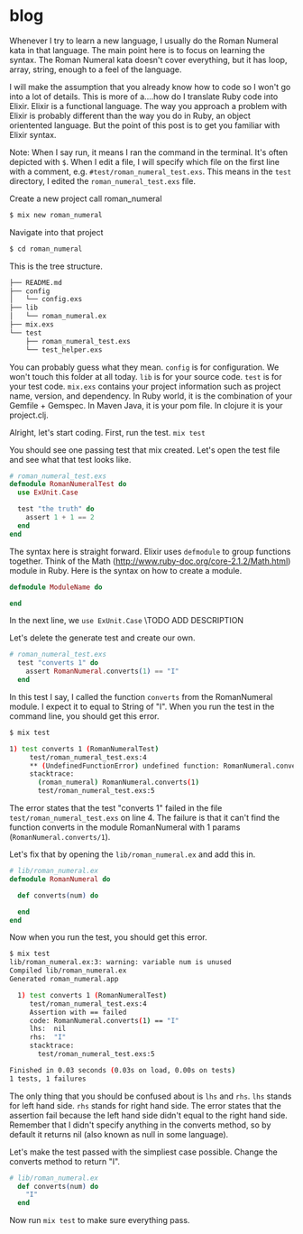 blog
====
Whenever I try to learn a new language, I usually do the Roman Numeral kata in that language. The main point here is to focus on learning the syntax. The Roman Numeral kata doesn't cover everything, but it has loop, array, string, enough to a feel of the language. 

I will make the assumption that you already know how to code so I won't go into a lot of details. This is more of a....how do I translate Ruby code into Elixir. Elixir is a functional language. The way you approach a problem with Elixir is probably different than the way you do in Ruby, an object orientented language. But the point of this post is to get you familiar with Elixir syntax. 

Note:
When I say run, it means I ran the command in the terminal. It's often depicted with `$`.
When I edit a file, I will specify which file on the first line with a comment, e.g. `#test/roman_numeral_test.exs`. This means in the `test` directory, I edited the `roman_numeral_test.exs` file.

Create a new project call roman_numeral
```bash
$ mix new roman_numeral
```

Navigate into that project
```bash
$ cd roman_numeral
```

This is the tree structure. 
```bash
├── README.md
├── config
│   └── config.exs
├── lib
│   └── roman_numeral.ex
├── mix.exs
└── test
    ├── roman_numeral_test.exs
    └── test_helper.exs
```
You can probably guess what they mean. 
`config` is for configuration. We won't touch this folder at all today.
`lib` is for your source code.
`test` is for your test code.
`mix.exs` contains your project information such as project name, version, and dependency. In Ruby world, it is the combination of your Gemfile + Gemspec. In Maven Java, it is your pom file. In clojure it is your project.clj.

Alright, let's start coding.
First, run the test.
`mix test`

You should see one passing test that mix created. Let's open the test file and see what that test looks like. 
```elixir
# roman_numeral_test.exs
defmodule RomanNumeralTest do
  use ExUnit.Case

  test "the truth" do
    assert 1 + 1 == 2
  end
end
```
The syntax here is straight forward. Elixir uses `defmodule` to group functions together. Think of the Math (http://www.ruby-doc.org/core-2.1.2/Math.html) module in Ruby. Here is the syntax on how to create a module.
```elixir
defmodule ModuleName do

end
```
In the next line, we `use ExUnit.Case` \\TODO ADD DESCRIPTION

Let's delete the generate test and create our own. 

```elixir
# roman_numeral_test.exs
  test "converts 1" do
    assert RomanNumeral.converts(1) == "I"
  end
```
In this test I say, I called the function `converts` from the RomanNumeral module. I expect it to equal to String of "I". When you run the test in the command line, you should get this error.

```bash
$ mix test

1) test converts 1 (RomanNumeralTest)
     test/roman_numeral_test.exs:4
     ** (UndefinedFunctionError) undefined function: RomanNumeral.converts/1
     stacktrace:
       (roman_numeral) RomanNumeral.converts(1)
       test/roman_numeral_test.exs:5
```
The error states that the test "converts 1" failed in the file `test/roman_numeral_test.exs` on line 4. The failure is that it can't find the function converts in the module RomanNumeral with 1 params (`RomanNumeral.converts/1`). 

Let's fix that by opening the `lib/roman_numeral.ex` and add this in.

```elixir
# lib/roman_numeral.ex
defmodule RomanNumeral do

  def converts(num) do

  end
end
```

Now when you run the test, you should get this error.
```bash
$ mix test
lib/roman_numeral.ex:3: warning: variable num is unused
Compiled lib/roman_numeral.ex
Generated roman_numeral.app

  1) test converts 1 (RomanNumeralTest)
     test/roman_numeral_test.exs:4
     Assertion with == failed
     code: RomanNumeral.converts(1) == "I"
     lhs:  nil
     rhs:  "I"
     stacktrace:
       test/roman_numeral_test.exs:5

Finished in 0.03 seconds (0.03s on load, 0.00s on tests)
1 tests, 1 failures

```
The only thing that you should be confused about is `lhs` and `rhs`. `lhs` stands for left hand side. `rhs` stands for right hand side. The error states that the assertion fail because the left hand side didn't equal to the right hand side. Remember that I didn't specify anything in the converts method, so by default it returns nil (also known as null in some language). 

Let's make the test passed with the simpliest case possible. Change the converts method to return "I".
```elixir
# lib/roman_numeral.ex
  def converts(num) do
    "I"
  end
```
Now run `mix test` to make sure everything pass. 
